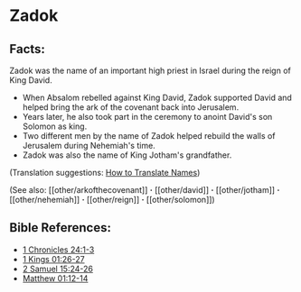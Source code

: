 # Zadok #

## Facts: ##

Zadok was the name of an important high priest in Israel during the reign of King David.

* When Absalom rebelled against King David, Zadok supported David and helped bring the ark of the covenant back into Jerusalem.
* Years later, he also took part in the ceremony to anoint David's son Solomon as king.
* Two different men by the name of Zadok helped rebuild the walls of Jerusalem during Nehemiah's time.
* Zadok was also the name of King Jotham's grandfather.

(Translation suggestions: [How to Translate Names](en/ta-vol1/translate/man/translate-names))

(See also: [[other/arkofthecovenant]] **·** [[other/david]] **·** [[other/jotham]] **·** [[other/nehemiah]] **·** [[other/reign]] **·** [[other/solomon]])

## Bible References: ##

* [1 Chronicles 24:1-3](en/tn/1ch/help/24/01)
* [1 Kings 01:26-27](en/tn/1ki/help/01/26)
* [2 Samuel 15:24-26](en/tn/2sa/help/15/24)
* [Matthew 01:12-14](en/tn/mat/help/01/12)